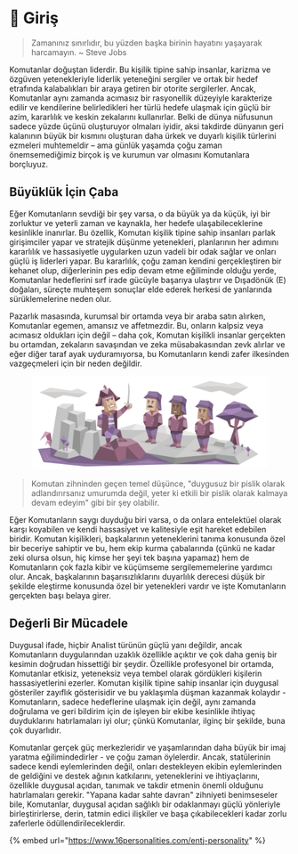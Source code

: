 # 🔰 Giriş

> Zamanınız sınırlıdır, bu yüzden başka birinin hayatını yaşayarak harcamayın. \~ Steve Jobs

Komutanlar doğuştan liderdir. Bu kişilik tipine sahip insanlar, karizma ve özgüven yetenekleriyle liderlik yeteneğini sergiler ve ortak bir hedef etrafında kalabalıkları bir araya getiren bir otorite sergilerler. Ancak, Komutanlar aynı zamanda acımasız bir rasyonellik düzeyiyle karakterize edilir ve kendilerine belirledikleri her türlü hedefe ulaşmak için güçlü bir azim, kararlılık ve keskin zekalarını kullanırlar. Belki de dünya nüfusunun sadece yüzde üçünü oluşturuyor olmaları iyidir, aksi takdirde dünyanın geri kalanının büyük bir kısmını oluşturan daha ürkek ve duyarlı kişilik türlerini ezmeleri muhtemeldir – ama günlük yaşamda çoğu zaman önemsemediğimiz birçok iş ve kurumun var olmasını Komutanlara borçluyuz.

## Büyüklük İçin Çaba

Eğer Komutanların sevdiği bir şey varsa, o da büyük ya da küçük, iyi bir zorluktur ve yeterli zaman ve kaynakla, her hedefe ulaşabileceklerine kesinlikle inanırlar. Bu özellik, Komutan kişilik tipine sahip insanları parlak girişimciler yapar ve stratejik düşünme yetenekleri, planlarının her adımını kararlılık ve hassasiyetle uygularken uzun vadeli bir odak sağlar ve onları güçlü iş liderleri yapar. Bu kararlılık, çoğu zaman kendini gerçekleştiren bir kehanet olup, diğerlerinin pes edip devam etme eğiliminde olduğu yerde, Komutanlar hedeflerini sırf irade gücüyle başarıya ulaştırır ve Dışadönük (E) doğaları, süreçte muhteşem sonuçlar elde ederek herkesi de yanlarında sürüklemelerine neden olur.

Pazarlık masasında, kurumsal bir ortamda veya bir araba satın alırken, Komutanlar egemen, amansız ve affetmezdir. Bu, onların kalpsiz veya acımasız oldukları için değil – daha çok, Komutan kişilikli insanlar gerçekten bu ortamdan, zekaların savaşından ve zeka müsabakasından zevk alırlar ve eğer diğer taraf ayak uyduramıyorsa, bu Komutanların kendi zafer ilkesinden vazgeçmeleri için bir neden değildir.

<figure><img src="../../.gitbook/assets/entj-intro.png" alt=""><figcaption></figcaption></figure>

> Komutan zihninden geçen temel düşünce, "duygusuz bir pislik olarak adlandırırsanız umurumda değil, yeter ki etkili bir pislik olarak kalmaya devam edeyim" gibi bir şey olabilir.

Eğer Komutanların saygı duyduğu biri varsa, o da onlara entelektüel olarak karşı koyabilen ve kendi hassasiyet ve kalitesiyle eşit hareket edebilen biridir. Komutan kişilikleri, başkalarının yeteneklerini tanıma konusunda özel bir beceriye sahiptir ve bu, hem ekip kurma çabalarında (çünkü ne kadar zeki olursa olsun, hiç kimse her şeyi tek başına yapamaz) hem de Komutanların çok fazla kibir ve küçümseme sergilememelerine yardımcı olur. Ancak, başkalarının başarısızlıklarını duyarlılık derecesi düşük bir şekilde eleştirme konusunda özel bir yetenekleri vardır ve işte Komutanların gerçekten başı belaya girer.

## Değerli Bir Mücadele

Duygusal ifade, hiçbir Analist türünün güçlü yanı değildir, ancak Komutanların duygularından uzaklık özellikle açıktır ve çok daha geniş bir kesimin doğrudan hissettiği bir şeydir. Özellikle profesyonel bir ortamda, Komutanlar etkisiz, yeteneksiz veya tembel olarak gördükleri kişilerin hassasiyetlerini ezerler. Komutan kişilik tipine sahip insanlar için duygusal gösteriler zayıflık gösterisidir ve bu yaklaşımla düşman kazanmak kolaydır - Komutanların, sadece hedeflerine ulaşmak için değil, aynı zamanda doğrulama ve geri bildirim için de işleyen bir ekibe kesinlikle ihtiyaç duyduklarını hatırlamaları iyi olur; çünkü Komutanlar, ilginç bir şekilde, buna çok duyarlıdır.

Komutanlar gerçek güç merkezleridir ve yaşamlarından daha büyük bir imaj yaratma eğilimindedirler - ve çoğu zaman öylelerdir. Ancak, statülerinin sadece kendi eylemlerinden değil, onları destekleyen ekibin eylemlerinden de geldiğini ve destek ağının katkılarını, yeteneklerini ve ihtiyaçlarını, özellikle duygusal açıdan, tanımak ve takdir etmenin önemli olduğunu hatırlamaları gerekir. "Yapana kadar sahte davran" zihniyeti benimseseler bile, Komutanlar, duygusal açıdan sağlıklı bir odaklanmayı güçlü yönleriyle birleştirirlerse, derin, tatmin edici ilişkiler ve başa çıkabilecekleri kadar zorlu zaferlerle ödüllendirileceklerdir.



{% embed url="https://www.16personalities.com/entj-personality" %}
